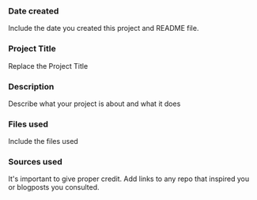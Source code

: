 ### Date created
Include the date you created this project and README file.

### Project Title
Replace the Project Title

### Description
Describe what your project is about and what it does

### Files used
Include the files used

### Sources used
It's important to give proper credit. Add links to any repo that inspired you or blogposts you consulted.
